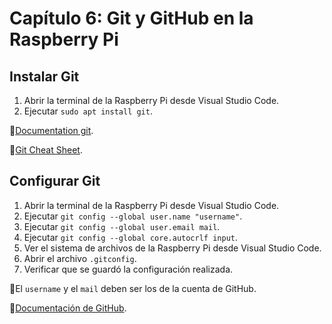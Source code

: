 # Capítulo 6: Git y GitHub en la Raspberry Pi

## Instalar Git

1. Abrir la terminal de la Raspberry Pi desde Visual Studio Code.
2. Ejecutar `sudo apt install git`.

📝[Documentation git](https://git-scm.com/doc).

📝[Git Cheat Sheet](https://training.github.com/downloads/github-git-cheat-sheet.pdf).

## Configurar Git

1. Abrir la terminal de la Raspberry Pi desde Visual Studio Code.
2. Ejecutar `git config --global user.name "username"`.
3. Ejecutar `git config --global user.email mail`.
4. Ejecutar `git config --global core.autocrlf input`.
5. Ver el sistema de archivos de la Raspberry Pi desde Visual Studio Code.
6. Abrir el archivo `.gitconfig`.
7. Verificar que se guardó la configuración realizada.

📝El `username` y el `mail` deben ser los de la cuenta de GitHub.

📝[Documentación de GitHub](https://docs.github.com/es).
